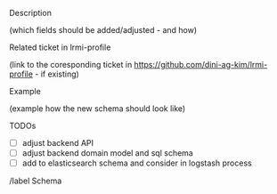 Description

(which fields should be added/adjusted - and how)

Related ticket in lrmi-profile

(link to the coresponding ticket in https://github.com/dini-ag-kim/lrmi-profile - if existing)

Example

(example how the new schema should look like)

TODOs

* [ ] adjust backend API
* [ ] adjust backend domain model and sql schema
* [ ] add to elasticsearch schema and consider in logstash process

/label Schema
